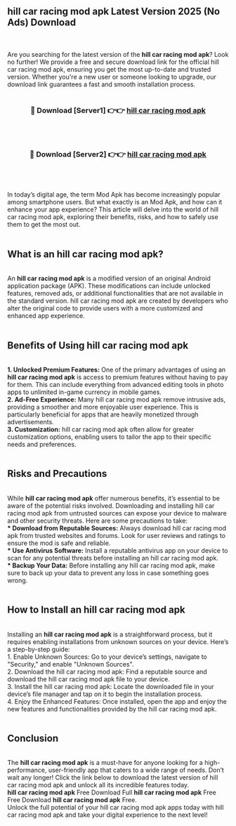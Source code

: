 ## hill car racing mod apk Latest Version 2025 (No Ads) Download
<br><br>
Are you searching for the latest version of the <strong>hill car racing mod apk</strong>? Look no further! We provide a free and secure download link for the official hill car racing mod apk, ensuring you get the most up-to-date and trusted version. Whether you're a new user or someone looking to upgrade, our download link guarantees a fast and smooth installation process.
<br>
<br>
<div align="center">
<h3>🔴 Download [Server1] 👉👉 <a href="https://modyolo.store/hill_car_racing_mod_apk">hill car racing mod apk</a></h3><br>
<br>
<h3>🔴 Download [Server2] 👉👉 <a href="https://modyolo.store/hill_car_racing_mod_apk">hill car racing mod apk</a></h3><br>
</div>
<br>
<br>
In today’s digital age, the term Mod Apk has become increasingly popular among smartphone users. But what exactly is an Mod Apk, and how can it enhance your app experience? This article will delve into the world of hill car racing mod apk, exploring their benefits, risks, and how to safely use them to get the most out.
<br>
<br>
<h2>What is an hill car racing mod apk?</h2>
<br>
An <strong>hill car racing mod apk</strong> is a modified version of an original Android application package (APK). These modifications can include unlocked features, removed ads, or additional functionalities that are not available in the standard version. hill car racing mod apk are created by developers who alter the original code to provide users with a more customized and enhanced app experience.
<br>
<br>
<h2>Benefits of Using hill car racing mod apk</h2>
<br>
<strong> 1. Unlocked Premium Features:</strong> One of the primary advantages of using an <strong>hill car racing mod apk</strong> is access to premium features without having to pay for them. This can include everything from advanced editing tools in photo apps to unlimited in-game currency in mobile games.
<br>
<strong> 2. Ad-Free Experience:</strong> Many hill car racing mod apk remove intrusive ads, providing a smoother and more enjoyable user experience. This is particularly beneficial for apps that are heavily monetized through advertisements.
<br>
<strong> 3. Customization:</strong> hill car racing mod apk often allow for greater customization options, enabling users to tailor the app to their specific needs and preferences.
<br>
<br>
<h2>Risks and Precautions</h2>
<br>
While <strong>hill car racing mod apk</strong> offer numerous benefits, it’s essential to be aware of the potential risks involved. Downloading and installing hill car racing mod apk from untrusted sources can expose your device to malware and other security threats. Here are some precautions to take:
<br>
<strong> * Download from Reputable Sources:</strong> Always download hill car racing mod apk from trusted websites and forums. Look for user reviews and ratings to ensure the mod is safe and reliable.
<br>
<strong> * Use Antivirus Software:</strong> Install a reputable antivirus app on your device to scan for any potential threats before installing an hill car racing mod apk.
<br>
<strong> * Backup Your Data:</strong> Before installing any hill car racing mod apk, make sure to back up your data to prevent any loss in case something goes wrong.
<br>
<br>
<h2>How to Install an hill car racing mod apk</h2>
<br>
Installing an <strong>hill car racing mod apk</strong> is a straightforward process, but it requires enabling installations from unknown sources on your device. Here’s a step-by-step guide:
<br>
 1. Enable Unknown Sources: Go to your device’s settings, navigate to "Security," and enable "Unknown Sources".
<br>
 2. Download the hill car racing mod apk: Find a reputable source and download the hill car racing mod apk file to your device.
<br>
 3. Install the hill car racing mod apk: Locate the downloaded file in your device’s file manager and tap on it to begin the installation process.
<br>
 4. Enjoy the Enhanced Features: Once installed, open the app and enjoy the new features and functionalities provided by the hill car racing mod apk.
<br>
<br>
<h2><strong>Conclusion</strong></h2>
<br>
The <strong>hill car racing mod apk</strong> is a must-have for anyone looking for a high-performance, user-friendly app that caters to a wide range of needs. Don’t wait any longer! Click the link below to download the latest version of hill car racing mod apk and unlock all its incredible features today.
<br>
<strong>hill car racing mod apk</strong> Free Download Full <strong>hill car racing mod apk</strong> Free Free Download <strong>hill car racing mod apk</strong> Free.
<br>
Unlock the full potential of your hill car racing mod apk apps today with hill car racing mod apk and take your digital experience to the next level!

